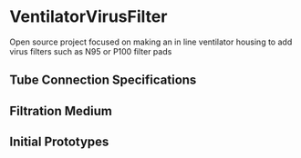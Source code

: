 # VentilatorVirusFilter
Open source project focused on making an in line ventilator housing to add virus filters such as N95 or P100 filter pads

## Tube Connection Specifications

## Filtration Medium

## Initial Prototypes
